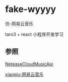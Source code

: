 # fake-wyyyy
仿-网易云音乐

taro3 + react 小程序开发学习

## 参照
[NeteaseCloudMusicApi](https://github.com/Binaryify/NeteaseCloudMusicApi)

[xiaopiu-网易云音乐](https://www.xiaopiu.com/square?searchText=%E7%BD%91%E6%98%93%E4%BA%91&libPop=project&libId=58e1d3a6770483bb5e710ae5)


